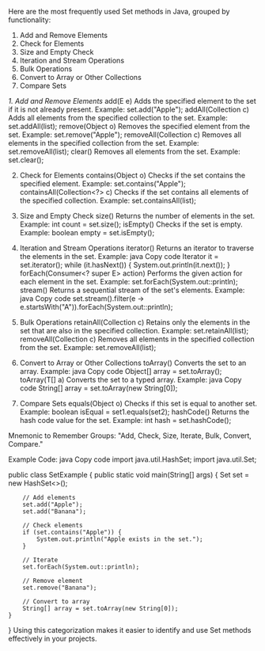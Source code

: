 Here are the most frequently used Set methods in Java, grouped by functionality:
1. Add and Remove Elements
2. Check for Elements
3. Size and Empty Check
4. Iteration and Stream Operations
5. Bulk Operations
6. Convert to Array or Other Collections
7. Compare Sets



*1. Add and Remove Elements*
add(E e)
Adds the specified element to the set if it is not already present.
Example: set.add("Apple");
addAll(Collection<? extends E> c)
Adds all elements from the specified collection to the set.
Example: set.addAll(list);
remove(Object o)
Removes the specified element from the set.
Example: set.remove("Apple");
removeAll(Collection<?> c)
Removes all elements in the specified collection from the set.
Example: set.removeAll(list);
clear()
Removes all elements from the set.
Example: set.clear();

2. Check for Elements
contains(Object o)
Checks if the set contains the specified element.
Example: set.contains("Apple");
containsAll(Collection<?> c)
Checks if the set contains all elements of the specified collection.
Example: set.containsAll(list);

3. Size and Empty Check
size()
Returns the number of elements in the set.
Example: int count = set.size();
isEmpty()
Checks if the set is empty.
Example: boolean empty = set.isEmpty();

4. Iteration and Stream Operations
iterator()
Returns an iterator to traverse the elements in the set.
Example:
java
Copy code
Iterator<String> it = set.iterator();
while (it.hasNext()) {
    System.out.println(it.next());
}
forEach(Consumer<? super E> action)
Performs the given action for each element in the set.
Example: set.forEach(System.out::println);
stream()
Returns a sequential stream of the set's elements.
Example:
java
Copy code
set.stream().filter(e -> e.startsWith("A")).forEach(System.out::println);

5. Bulk Operations
retainAll(Collection<?> c)
Retains only the elements in the set that are also in the specified collection.
Example: set.retainAll(list);
removeAll(Collection<?> c)
Removes all elements in the specified collection from the set.
Example: set.removeAll(list);

6. Convert to Array or Other Collections
toArray()
Converts the set to an array.
Example:
java
Copy code
Object[] array = set.toArray();
toArray(T[] a)
Converts the set to a typed array.
Example:
java
Copy code
String[] array = set.toArray(new String[0]);

7. Compare Sets
equals(Object o)
Checks if this set is equal to another set.
Example: boolean isEqual = set1.equals(set2);
hashCode()
Returns the hash code value for the set.
Example: int hash = set.hashCode();

Mnemonic to Remember Groups:
"Add, Check, Size, Iterate, Bulk, Convert, Compare."

Example Code:
java
Copy code
import java.util.HashSet;
import java.util.Set;

public class SetExample {
    public static void main(String[] args) {
        Set<String> set = new HashSet<>();
        
        // Add elements
        set.add("Apple");
        set.add("Banana");

        // Check elements
        if (set.contains("Apple")) {
            System.out.println("Apple exists in the set.");
        }

        // Iterate
        set.forEach(System.out::println);

        // Remove element
        set.remove("Banana");

        // Convert to array
        String[] array = set.toArray(new String[0]);
    }
}
Using this categorization makes it easier to identify and use Set methods effectively in your projects.
